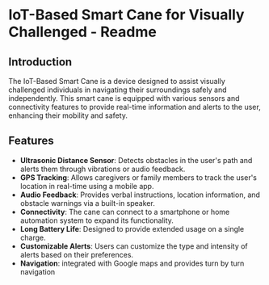 # IoT-Based Smart Cane for Visually Challenged - Readme

## Introduction
The IoT-Based Smart Cane is a device designed to assist visually challenged individuals in navigating their surroundings safely and independently. This smart cane is equipped with various sensors and connectivity features to provide real-time information and alerts to the user, enhancing their mobility and safety.

## Features
- **Ultrasonic Distance Sensor**: Detects obstacles in the user's path and alerts them through vibrations or audio feedback.
- **GPS Tracking**: Allows caregivers or family members to track the user's location in real-time using a mobile app.
- **Audio Feedback**: Provides verbal instructions, location information, and obstacle warnings via a built-in speaker.
- **Connectivity**: The cane can connect to a smartphone or home automation system to expand its functionality.
- **Long Battery Life**: Designed to provide extended usage on a single charge.
- **Customizable Alerts**: Users can customize the type and intensity of alerts based on their preferences.
- **Navigation**: integrated with Google maps and provides turn by turn navigation


